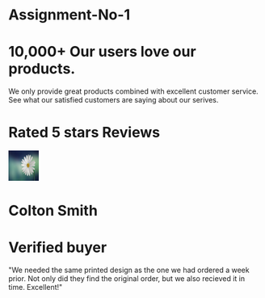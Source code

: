 # Assignment-No-1
<!DOCTYPE html>
<html lang="en">
<head>
    <meta charset="UTF-8">
    <meta http-equiv="X-UA-Compatible" content="IE=edge">
    <meta name="viewport" content="width=device-width, initial-scale=1.0">
    <title>Assignment-1</title>
    <link rel="stylesheet" href="style.css">
</head>
<body>
    <div class="mainbox">
        <div class="Titletext">
            <h1><b>10,000+ Our users love our products.</b></h1>
            </div>
            <div class="subtext">
                We only provide great products combined with excellent customer
                service. See what our satisfied customers are saying about our serives.
            </div>
            <div class="review">
                <h1>Rated 5 stars Reviews</h1>
            </div>
            <div class="profile">
                <div class="img">
                   <img src="img.jpg" height="60" width="60"alt="man image"> 
                </div>
                <div class="username">
                    <h1>Colton Smith</h1>
                </div>
                <div class="verifier">
                    <h1>Verified buyer</h1>
                </div>
                <div class="display">
                    "We needed the same printed design as the one we 
                    had ordered a week prior. Not only did they find the original order,
                     but we also recieved it in time. Excellent!"
                 </div>
            </div>
        </div>
</body>
</html>
